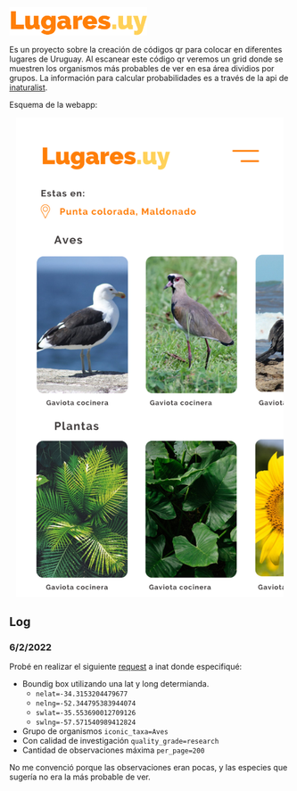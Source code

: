 <img src="logo.png" height="50">

Es un proyecto sobre la creación de códigos qr para colocar en diferentes lugares de Uruguay. Al escanear este código qr veremos un grid donde se muestren los organismos más probables de ver en esa área dividios por grupos. La información para calcular probabilidades es a través de la api de [inaturalist](https://api.inaturalist.org/v1/docs/).

Esquema de la webapp:

<p align="center">
<img src="esquema.png" width="480">
</p>

## Log

### 6/2/2022

Probé en realizar el siguiente [request](https://api.inaturalist.org/v1/observations?iconic_taxa=Aves&nelat=-34.3153204479677&nelng=-52.344795383944074&place_id=any&quality_grade=research&subview=map&swlat=-35.553690012709126&swlng=-57.571540989412824&per_page=200") a inat donde especifiqué:

- Boundig box utilizando una lat y long determianda.
  - `nelat=-34.3153204479677`
  - `nelng=-52.344795383944074`
  - `swlat=-35.553690012709126`
  - `swlng=-57.571540989412824`
- Grupo de organismos `iconic_taxa=Aves`
- Con calidad de investigación `quality_grade=research`
- Cantidad de observaciones máxima `per_page=200`

No me convenció porque las observaciones eran pocas, y las especies que sugería no era la más probable de ver.
